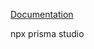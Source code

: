 [Documentation](https://www.prisma.io/docs/getting-started/setup-prisma/start-from-scratch/relational-databases/install-prisma-client-typescript-postgresql)

npx prisma studio
